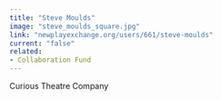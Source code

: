 ```yaml
---
title: "Steve Moulds"
image: "steve_moulds_square.jpg"
link: "newplayexchange.org/users/661/steve-moulds"
current: "false"
related:
- Collaboration Fund
---
```


Curious Theatre Company

